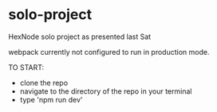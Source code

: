 # solo-project
HexNode solo project as presented last Sat

webpack currently not configured to run in production mode. 

TO START: 
- clone the repo
- navigate to the directory of the repo in your terminal
- type 'npm run dev'
